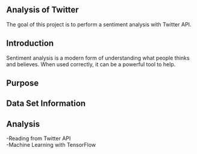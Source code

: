 ## Analysis of Twitter
The goal of this project is to perform a sentiment analysis with Twitter API.


## Introduction
Sentiment analysis is a modern form of understanding what people thinks and believes. When used correctly, it can be a powerful tool to help.

## Purpose


## Data Set Information

## Analysis
-Reading from Twitter API  
-Machine Learning with TensorFlow

